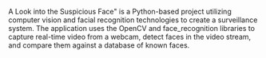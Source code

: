 A Look into the Suspicious Face" is a Python-based project utilizing computer vision and facial recognition technologies to create a surveillance system. The application uses the OpenCV and face_recognition libraries to capture real-time video from a webcam, detect faces in the video stream, and compare them against a database of known faces. 
